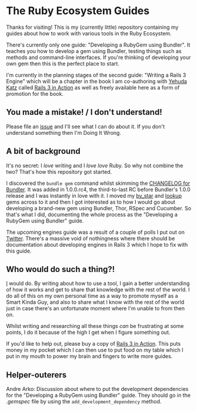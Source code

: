 # The Ruby Ecosystem Guides

Thanks for visiting! This is my (currently little) repository containing my guides about how to work with various tools in the Ruby Ecosystem.

There's currently only one guide: "Developing a RubyGem using Bundler". It teaches you how to develop a gem using Bundler, testing things such as methods and command-line interfaces. If you're thinking of developing your own gem then this is the perfect place to start.

I'm currently in the planning stages of the second guide: "Writing a Rails 3 Engine" which will be a chapter in the book I am co-authoring with [Yehuda Katz](http://yehudakatz.com) called [Rails 3 in Action](http://manning.com/katz) as well as freely available here as a form of promotion for the book.

## You made a mistake! / I don't understand!

Please file an [issue](http://github.com/radar/guides/issues) and I'll see what I can do about it. If you don't understand something then I'm Doing It Wrong.

## A bit of background

It's no secret: I *love* writing and I *love love* Ruby. So why not combine the two? That's how this repository got started.

I discovered the `bundle gem` command whilst skimming the [CHANGELOG for Bundler](http://github.com/carlhuda/bundler/blob/master/CHANGELOG.md). It was added in 1.0.0.rc4, the third-to-last RC before Bundler's 1.0.0 release and I was instantly in love with it. I moved my [by_star](http://github.com/radar/by_star) and [lookup](http://github.com/radar/lookup) gems across to it and then I got interested as to how I would go about developing a brand-new gem using Bundler, Thor, RSpec and Cucumber. So that's what I did, documenting the whole process as the "Developing a RubyGem using Bundler" guide.

The upcoming engines guide was a result of a couple of polls I put out on [Twitter](http://ryanbigg.com). There's a massive void of nothingness where there should be documentation about developing engines in Rails 3 which I hope to fix with this guide.

## Who would do such a thing?!

[I](http://ryanbigg.com) would do. By writing about how to use a tool, I gain a better understanding of how it works and get to share that knowledge with the rest of the world. I do all of this on my own personal time as a way to promote myself as a Smart Kinda Guy, and also to share what I know with the rest of the world just in case there's an unfortunate moment where I'm unable to from then on.

Whilst writing and researching all these things _can_ be frustrating at some points, I do it because of the high I get when I figure something out.

If you'd like to help out, please buy a copy of [Rails 3 in Action](http://manning.com/katz). This puts money in my pocket which I can then use to put food on my table which I put in my mouth to power my brain and fingers to write more guides.

## Helper-outerers

Andre Arko: Discussion about where to put the development dependencies for the "Developing a RubyGem using Bundler" guide. They should go in the _.gemspec_ file by using the `add_development_dependency` method.